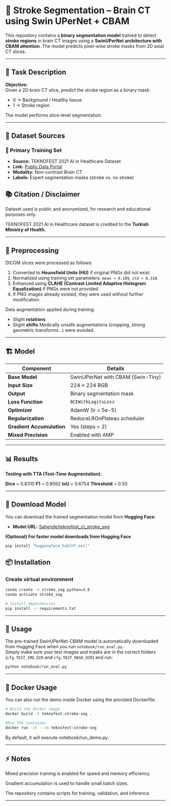 # 🧠 Stroke Segmentation – Brain CT using Swin UPerNet + CBAM

This repository contains a **binary segmentation model** trained to detect **stroke regions** in brain CT images using a **SwinUPerNet architecture with CBAM attention**. The model predicts pixel-wise stroke masks from 2D axial CT slices.

---

## 🧪 Task Description

**Objective:**  
Given a 2D brain CT slice, predict the stroke region as a binary mask:

- 0 → Background / Healthy tissue  
- 1 → Stroke region  

The model performs slice-level segmentation.

---

## 🧠 Dataset Sources

### 🏥 Primary Training Set
- **Source:** TEKNOFEST 2021 AI in Healthcare Dataset  
- **Link:** [Public Data Portal](https://acikveri.saglik.gov.tr/Home/DataSets?categoryId=10)  
- **Modality:** Non-contrast Brain CT  
- **Labels:** Expert segmentation masks (stroke vs. no stroke)

## 📚 Citation / Disclaimer

Dataset used is public and anonymized, for research and educational purposes only.

TEKNOFEST 2021 AI in Healthcare dataset is credited to the **Turkish Ministry of Health.**

---

## 🔧 Preprocessing

DICOM slices were processed as follows:

1. Converted to **Hounsfield Units (HU)** if original PNGs did not exist.  
2. Normalized using training set parameters: `mean ≈ 0.189`, `std ≈ 0.318`.  
3. Enhanced using **CLAHE (Contrast Limited Adaptive Histogram Equalization)** if PNGs were not provided.  
4. If PNG images already existed, they were used without further modification.

Data augmentation applied during training:

- Slight **rotations**  
- Slight **shifts**
Medically unsafe augmentations (cropping, strong geometric transforms...) were avoided.
---

## 🏗️ Model

| Component          | Details |
|-------------------|---------|
| **Base Model**     | SwinUPerNet with CBAM (Swin-Tiny) |
| **Input Size**     | 224 × 224 RGB |
| **Output**         | Binary segmentation mask |
| **Loss Function**  | `BCEWithLogitsLoss` |
| **Optimizer**      | AdamW (lr = 5e-5) |
| **Regularization** | ReduceLROnPlateau scheduler |
| **Gradient Accumulation** | Yes (steps = 2) |
| **Mixed Precision** | Enabled with AMP |

---

## 📊 Results

**Testing with TTA (Test-Time Augmentation):**  

**Dice** = 0.8310
**F1** = 0.8062
**IoU** = 0.6754
**Threshold** = 0.50

---

## 🔽 Download Model

You can download the trained segmentation model from **Hugging Face**:

- **Model URL:** [Sahende/teknofest_ct_stroke_seg](https://huggingface.co/Sahende/teknofest_ct_stroke_seg)

**(Optional) For faster model downloads from Hugging Face**
```bash
pip install "huggingface_hub[hf_xet]"
```
## 📦 Installation

### Create virtual environment
```bash
conda create -n stroke_seg python=3.9
conda activate stroke_seg

# Install dependencies
pip install -r requirements.txt
```
---
## 🔽 Usage

The pre-trained SwinUPerNet-CBAM model is automatically downloaded from Hugging Face when you run `notebook/run_eval.py`.  
Simply make sure your test images and masks are in the correct folders (`cfg.TEST_IMG_DIR` and `cfg.TEST_MASK_DIR`) and run:

```bash
python notebook/run_eval.py
```
---

## 🐳 Docker Usage

You can also run the demo inside Docker using the provided Dockerfile.
```bash
# Build the Docker image
docker build -t teknofest-stroke-seg .

#Run the container
docker run -it --rm teknofest-stroke-seg
```
By default, it will execute notebook/run_demo.py.

---

## ⚡ Notes

Mixed precision training is enabled for speed and memory efficiency.

Gradient accumulation is used to handle small batch sizes.

The repository contains scripts for training, validation, and inference.

---


